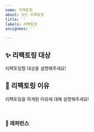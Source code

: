 ```yaml
---
name: 리팩토링
about: 코드 리팩토링
title: ''
labels: 리팩토링
assignees: ''

---
```


## ✨ 리팩토링 대상

리팩토링할 대상을 설명해주세요!

## 📢 리팩토링 이유

리팩토링을 하게된 이유에 대해 설명해주세요!

<br>

### 📕 래퍼런스

